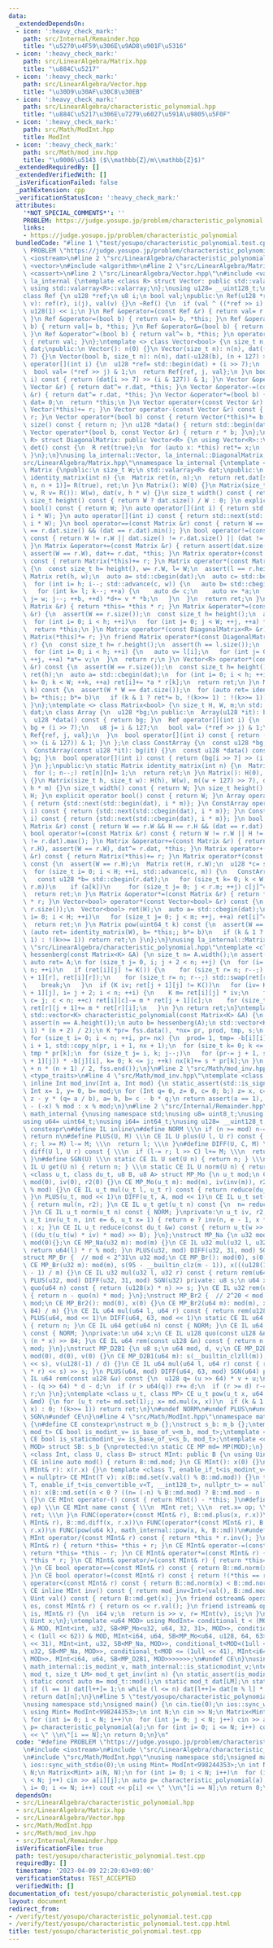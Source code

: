 ```yaml
---
data:
  _extendedDependsOn:
  - icon: ':heavy_check_mark:'
    path: src/Internal/Remainder.hpp
    title: "\u5270\u4F59\u306E\u9AD8\u901F\u5316"
  - icon: ':heavy_check_mark:'
    path: src/LinearAlgebra/Matrix.hpp
    title: "\u884C\u5217"
  - icon: ':heavy_check_mark:'
    path: src/LinearAlgebra/Vector.hpp
    title: "\u30D9\u30AF\u30C8\u30EB"
  - icon: ':heavy_check_mark:'
    path: src/LinearAlgebra/characteristic_polynomial.hpp
    title: "\u884C\u5217\u306E\u7279\u6027\u591A\u9805\u5F0F"
  - icon: ':heavy_check_mark:'
    path: src/Math/ModInt.hpp
    title: ModInt
  - icon: ':heavy_check_mark:'
    path: src/Math/mod_inv.hpp
    title: "\u9006\u5143 ($\\mathbb{Z}/m\\mathbb{Z}$)"
  _extendedRequiredBy: []
  _extendedVerifiedWith: []
  _isVerificationFailed: false
  _pathExtension: cpp
  _verificationStatusIcon: ':heavy_check_mark:'
  attributes:
    '*NOT_SPECIAL_COMMENTS*': ''
    PROBLEM: https://judge.yosupo.jp/problem/characteristic_polynomial
    links:
    - https://judge.yosupo.jp/problem/characteristic_polynomial
  bundledCode: "#line 1 \"test/yosupo/characteristic_polynomial.test.cpp\"\n#define\
    \ PROBLEM \"https://judge.yosupo.jp/problem/characteristic_polynomial\"\n#include\
    \ <iostream>\n#line 2 \"src/LinearAlgebra/characteristic_polynomial.hpp\"\n#include\
    \ <vector>\n#include <algorithm>\n#line 2 \"src/LinearAlgebra/Matrix.hpp\"\n#include\
    \ <cassert>\n#line 2 \"src/LinearAlgebra/Vector.hpp\"\n#include <valarray>\nnamespace\
    \ la_internal {\ntemplate <class R> struct Vector: public std::valarray<R> {\n\
    \ using std::valarray<R>::valarray;\n};\nusing u128= __uint128_t;\nusing u8= uint8_t;\n\
    class Ref {\n u128 *ref;\n u8 i;\n bool val;\npublic:\n Ref(u128 *r, u8 j, bool\
    \ v): ref(r), i(j), val(v) {}\n ~Ref() {\n  if (val ^ ((*ref >> i) & 1)) *ref^=\
    \ u128(1) << i;\n }\n Ref &operator=(const Ref &r) { return val= r.val, *this;\
    \ }\n Ref &operator=(bool b) { return val= b, *this; }\n Ref &operator|=(bool\
    \ b) { return val|= b, *this; }\n Ref &operator&=(bool b) { return val&= b, *this;\
    \ }\n Ref &operator^=(bool b) { return val^= b, *this; }\n operator bool() const\
    \ { return val; }\n};\ntemplate <> class Vector<bool> {\n size_t n;\n std::valarray<u128>\
    \ dat;\npublic:\n Vector(): n(0) {}\n Vector(size_t n): n(n), dat((n + 127) >>\
    \ 7) {}\n Vector(bool b, size_t n): n(n), dat(-u128(b), (n + 127) >> 7) {}\n Ref\
    \ operator[](int i) {\n  u128 *ref= std::begin(dat) + (i >> 7);\n  u8 j= i & 127;\n\
    \  bool val= (*ref >> j) & 1;\n  return Ref{ref, j, val};\n }\n bool operator[](int\
    \ i) const { return (dat[i >> 7] >> (i & 127)) & 1; }\n Vector &operator+=(const\
    \ Vector &r) { return dat^= r.dat, *this; }\n Vector &operator-=(const Vector\
    \ &r) { return dat^= r.dat, *this; }\n Vector &operator*=(bool b) {\n  if (!b)\
    \ dat= 0;\n  return *this;\n }\n Vector operator+(const Vector &r) const { return\
    \ Vector(*this)+= r; }\n Vector operator-(const Vector &r) const { return Vector(*this)-=\
    \ r; }\n Vector operator*(bool b) const { return Vector(*this)*= b; }\n size_t\
    \ size() const { return n; }\n u128 *data() { return std::begin(dat); }\n friend\
    \ Vector operator*(bool b, const Vector &r) { return r * b; }\n};\ntemplate <class\
    \ R> struct DiagonalMatrix: public Vector<R> {\n using Vector<R>::Vector;\n R\
    \ det() const {\n  R ret(true);\n  for (auto x: *this) ret*= x;\n  return ret;\n\
    \ }\n};\n}\nusing la_internal::Vector, la_internal::DiagonalMatrix;\n#line 4 \"\
    src/LinearAlgebra/Matrix.hpp\"\nnamespace la_internal {\ntemplate <class R> class\
    \ Matrix {\npublic:\n size_t W;\n std::valarray<R> dat;\npublic:\n static Matrix\
    \ identity_matrix(int n) {\n  Matrix ret(n, n);\n  return ret.dat[std::slice(0,\
    \ n, n + 1)]= R(true), ret;\n }\n Matrix(): W(0) {}\n Matrix(size_t h, size_t\
    \ w, R v= R()): W(w), dat(v, h * w) {}\n size_t width() const { return W; }\n\
    \ size_t height() const { return W ? dat.size() / W : 0; }\n explicit operator\
    \ bool() const { return W; }\n auto operator[](int i) { return std::next(std::begin(dat),\
    \ i * W); }\n auto operator[](int i) const { return std::next(std::cbegin(dat),\
    \ i * W); }\n bool operator==(const Matrix &r) const { return W == r.W && dat.size()\
    \ == r.dat.size() && (dat == r.dat).min(); }\n bool operator!=(const Matrix &r)\
    \ const { return W != r.W || dat.size() != r.dat.size() || (dat != r.dat).max();\
    \ }\n Matrix &operator+=(const Matrix &r) { return assert(dat.size() == r.dat.size()),\
    \ assert(W == r.W), dat+= r.dat, *this; }\n Matrix operator+(const Matrix &r)\
    \ const { return Matrix(*this)+= r; }\n Matrix operator*(const Matrix &r) const\
    \ {\n  const size_t h= height(), w= r.W, l= W;\n  assert(l == r.height());\n \
    \ Matrix ret(h, w);\n  auto a= std::cbegin(dat);\n  auto c= std::begin(ret.dat);\n\
    \  for (int i= h; i--; std::advance(c, w)) {\n   auto b= std::cbegin(r.dat);\n\
    \   for (int k= l; k--; ++a) {\n    auto d= c;\n    auto v= *a;\n    for (int\
    \ j= w; j--; ++b, ++d) *d+= v * *b;\n   }\n  }\n  return ret;\n }\n Matrix &operator*=(const\
    \ Matrix &r) { return *this= *this * r; }\n Matrix &operator*=(const DiagonalMatrix<R>\
    \ &r) {\n  assert(W == r.size());\n  const size_t h= height();\n  auto a= std::begin(dat);\n\
    \  for (int i= 0; i < h; ++i)\n   for (int j= 0; j < W; ++j, ++a) *a*= r[j];\n\
    \  return *this;\n }\n Matrix operator*(const DiagonalMatrix<R> &r) const { return\
    \ Matrix(*this)*= r; }\n friend Matrix operator*(const DiagonalMatrix<R> &l, Matrix\
    \ r) {\n  const size_t h= r.height();\n  assert(h == l.size());\n  auto a= std::begin(r.dat);\n\
    \  for (int i= 0; i < h; ++i) {\n   auto v= l[i];\n   for (int j= 0; j < r.W;\
    \ ++j, ++a) *a*= v;\n  }\n  return r;\n }\n Vector<R> operator*(const Vector<R>\
    \ &r) const {\n  assert(W == r.size());\n  const size_t h= height();\n  Vector<R>\
    \ ret(h);\n  auto a= std::cbegin(dat);\n  for (int i= 0; i < h; ++i)\n   for (int\
    \ k= 0; k < W; ++k, ++a) ret[i]+= *a * r[k];\n  return ret;\n }\n Matrix pow(uint64_t\
    \ k) const {\n  assert(W * W == dat.size());\n  for (auto ret= identity_matrix(W),\
    \ b= *this;; b*= b)\n   if (k & 1 ? ret*= b, !(k>>= 1) : !(k>>= 1)) return ret;\n\
    \ }\n};\ntemplate <> class Matrix<bool> {\n size_t H, W, m;\n std::valarray<u128>\
    \ dat;\n class Array {\n  u128 *bg;\n public:\n  Array(u128 *it): bg(it) {}\n\
    \  u128 *data() const { return bg; }\n  Ref operator[](int i) {\n   u128 *ref=\
    \ bg + (i >> 7);\n   u8 j= i & 127;\n   bool val= (*ref >> j) & 1;\n   return\
    \ Ref{ref, j, val};\n  }\n  bool operator[](int i) const { return (bg[i >> 7]\
    \ >> (i & 127)) & 1; }\n };\n class ConstArray {\n  const u128 *bg;\n public:\n\
    \  ConstArray(const u128 *it): bg(it) {}\n  const u128 *data() const { return\
    \ bg; }\n  bool operator[](int i) const { return (bg[i >> 7] >> (i & 127)) & 1;\
    \ }\n };\npublic:\n static Matrix identity_matrix(int n) {\n  Matrix ret(n, n);\n\
    \  for (; n--;) ret[n][n]= 1;\n  return ret;\n }\n Matrix(): H(0), W(0), m(0)\
    \ {}\n Matrix(size_t h, size_t w): H(h), W(w), m((w + 127) >> 7), dat(u128(0),\
    \ h * m) {}\n size_t width() const { return W; }\n size_t height() const { return\
    \ H; }\n explicit operator bool() const { return W; }\n Array operator[](int i)\
    \ { return {std::next(std::begin(dat), i * m)}; }\n ConstArray operator[](int\
    \ i) const { return {std::next(std::cbegin(dat), i * m)}; }\n ConstArray get(int\
    \ i) const { return {std::next(std::cbegin(dat), i * m)}; }\n bool operator==(const\
    \ Matrix &r) const { return W == r.W && H == r.H && (dat == r.dat).min(); }\n\
    \ bool operator!=(const Matrix &r) const { return W != r.W || H != r.H || (dat\
    \ != r.dat).max(); }\n Matrix &operator+=(const Matrix &r) { return assert(H ==\
    \ r.H), assert(W == r.W), dat^= r.dat, *this; }\n Matrix operator+(const Matrix\
    \ &r) const { return Matrix(*this)+= r; }\n Matrix operator*(const Matrix &r)\
    \ const {\n  assert(W == r.H);\n  Matrix ret(H, r.W);\n  u128 *c= std::begin(ret.dat);\n\
    \  for (size_t i= 0; i < H; ++i, std::advance(c, m)) {\n   ConstArray a= this->operator[](i);\n\
    \   const u128 *b= std::cbegin(r.dat);\n   for (size_t k= 0; k < W; ++k, std::advance(b,\
    \ r.m))\n    if (a[k])\n     for (size_t j= 0; j < r.m; ++j) c[j]^= b[j];\n  }\n\
    \  return ret;\n }\n Matrix &operator*=(const Matrix &r) { return *this= *this\
    \ * r; }\n Vector<bool> operator*(const Vector<bool> &r) const {\n  assert(W ==\
    \ r.size());\n  Vector<bool> ret(H);\n  auto a= std::cbegin(dat);\n  for (size_t\
    \ i= 0; i < H; ++i)\n   for (size_t j= 0; j < m; ++j, ++a) ret[i]^= *a & r[j];\n\
    \  return ret;\n }\n Matrix pow(uint64_t k) const {\n  assert(W == H);\n  for\
    \ (auto ret= identity_matrix(W), b= *this;; b*= b)\n   if (k & 1 ? ret*= b, !(k>>=\
    \ 1) : !(k>>= 1)) return ret;\n }\n};\n}\nusing la_internal::Matrix;\n#line 5\
    \ \"src/LinearAlgebra/characteristic_polynomial.hpp\"\ntemplate <class K> Matrix<K>\
    \ hessenberg(const Matrix<K> &A) {\n size_t n= A.width();\n assert(n == A.height());\n\
    \ auto ret= A;\n for (size_t j= 0, i; j + 2 < n; ++j) {\n  for (i= j + 1; i <\
    \ n; ++i)\n   if (ret[i][j] != K()) {\n    for (size_t r= n; r--;) std::swap(ret[j\
    \ + 1][r], ret[i][r]);\n    for (size_t r= n; r--;) std::swap(ret[r][j + 1], ret[r][i]);\n\
    \    break;\n   }\n  if (K iv; ret[j + 1][j] != K())\n   for (iv= K(1) / ret[j\
    \ + 1][j], i= j + 2; i < n; ++i) {\n    K m= ret[i][j] * iv;\n    for (size_t\
    \ c= j; c < n; ++c) ret[i][c]-= m * ret[j + 1][c];\n    for (size_t r= n; r--;)\
    \ ret[r][j + 1]+= m * ret[r][i];\n   }\n }\n return ret;\n}\ntemplate <class K>\
    \ std::vector<K> characteristic_polynomial(const Matrix<K> &A) {\n size_t n= A.width();\n\
    \ assert(n == A.height());\n auto b= hessenberg(A);\n std::vector<K> fss((n +\
    \ 1) * (n + 2) / 2);\n K *pr= fss.data(), *nx= pr, prod, tmp, s;\n fss[0]= 1;\n\
    \ for (size_t i= 0; i < n; ++i, pr= nx) {\n  prod= 1, tmp= -b[i][i], nx= pr +\
    \ i + 1, std::copy_n(pr, i + 1, nx + 1);\n  for (size_t k= 0; k <= i; ++k) nx[k]+=\
    \ tmp * pr[k];\n  for (size_t j= i, k; j--;)\n   for (pr-= j + 1, s= (prod*= b[j\
    \ + 1][j]) * -b[j][i], k= 0; k <= j; ++k) nx[k]+= s * pr[k];\n }\n return std::vector<K>(fss.begin()\
    \ + n * (n + 1) / 2, fss.end());\n}\n#line 2 \"src/Math/mod_inv.hpp\"\n#include\
    \ <type_traits>\n#line 4 \"src/Math/mod_inv.hpp\"\ntemplate <class Int> constexpr\
    \ inline Int mod_inv(Int a, Int mod) {\n static_assert(std::is_signed_v<Int>);\n\
    \ Int x= 1, y= 0, b= mod;\n for (Int q= 0, z= 0, c= 0; b;) z= x, c= a, x= y, y=\
    \ z - y * (q= a / b), a= b, b= c - b * q;\n return assert(a == 1), x < 0 ? mod\
    \ - (-x) % mod : x % mod;\n}\n#line 2 \"src/Internal/Remainder.hpp\"\nnamespace\
    \ math_internal {\nusing namespace std;\nusing u8= uint8_t;\nusing u32= uint32_t;\n\
    using u64= uint64_t;\nusing i64= int64_t;\nusing u128= __uint128_t;\n#define CE\
    \ constexpr\n#define IL inline\n#define NORM \\\n if (n >= mod) n-= mod; \\\n\
    \ return n\n#define PLUS(U, M) \\\n CE IL U plus(U l, U r) const { \\\n  if (l+=\
    \ r; l >= M) l-= M; \\\n  return l; \\\n }\n#define DIFF(U, C, M) \\\n CE IL U\
    \ diff(U l, U r) const { \\\n  if (l-= r; l >> C) l+= M; \\\n  return l; \\\n\
    \ }\n#define SGN(U) \\\n static CE IL U set(U n) { return n; } \\\n static CE\
    \ IL U get(U n) { return n; } \\\n static CE IL U norm(U n) { return n; }\ntemplate\
    \ <class u_t, class du_t, u8 B, u8 A> struct MP_Mo {\n u_t mod;\n CE MP_Mo():\
    \ mod(0), iv(0), r2(0) {}\n CE MP_Mo(u_t m): mod(m), iv(inv(m)), r2(-du_t(mod)\
    \ % mod) {}\n CE IL u_t mul(u_t l, u_t r) const { return reduce(du_t(l) * r);\
    \ }\n PLUS(u_t, mod << 1)\n DIFF(u_t, A, mod << 1)\n CE IL u_t set(u_t n) const\
    \ { return mul(n, r2); }\n CE IL u_t get(u_t n) const {\n  n= reduce(n);\n  NORM;\n\
    \ }\n CE IL u_t norm(u_t n) const { NORM; }\nprivate:\n u_t iv, r2;\n static CE\
    \ u_t inv(u_t n, int e= 6, u_t x= 1) { return e ? inv(n, e - 1, x * (2 - x * n))\
    \ : x; }\n CE IL u_t reduce(const du_t &w) const { return u_t(w >> B) + mod -\
    \ ((du_t(u_t(w) * iv) * mod) >> B); }\n};\nstruct MP_Na {\n u32 mod;\n CE MP_Na():\
    \ mod(0){};\n CE MP_Na(u32 m): mod(m) {}\n CE IL u32 mul(u32 l, u32 r) const {\
    \ return u64(l) * r % mod; }\n PLUS(u32, mod) DIFF(u32, 31, mod) SGN(u32)\n};\n\
    struct MP_Br {  // mod < 2^31\n u32 mod;\n CE MP_Br(): mod(0), s(0), x(0) {}\n\
    \ CE MP_Br(u32 m): mod(m), s(95 - __builtin_clz(m - 1)), x(((u128(1) << s) + m\
    \ - 1) / m) {}\n CE IL u32 mul(u32 l, u32 r) const { return rem(u64(l) * r); }\n\
    \ PLUS(u32, mod) DIFF(u32, 31, mod) SGN(u32) private: u8 s;\n u64 x;\n CE IL u64\
    \ quo(u64 n) const { return (u128(x) * n) >> s; }\n CE IL u32 rem(u64 n) const\
    \ { return n - quo(n) * mod; }\n};\nstruct MP_Br2 {  // 2^20 < mod <= 2^41\n u64\
    \ mod;\n CE MP_Br2(): mod(0), x(0) {}\n CE MP_Br2(u64 m): mod(m), x((u128(1) <<\
    \ 84) / m) {}\n CE IL u64 mul(u64 l, u64 r) const { return rem(u128(l) * r); }\n\
    \ PLUS(u64, mod << 1)\n DIFF(u64, 63, mod << 1)\n static CE IL u64 set(u64 n)\
    \ { return n; }\n CE IL u64 get(u64 n) const { NORM; }\n CE IL u64 norm(u64 n)\
    \ const { NORM; }\nprivate:\n u64 x;\n CE IL u128 quo(const u128 &n) const { return\
    \ (n * x) >> 84; }\n CE IL u64 rem(const u128 &n) const { return n - quo(n) *\
    \ mod; }\n};\nstruct MP_D2B1 {\n u8 s;\n u64 mod, d, v;\n CE MP_D2B1(): s(0),\
    \ mod(0), d(0), v(0) {}\n CE MP_D2B1(u64 m): s(__builtin_clzll(m)), mod(m), d(m\
    \ << s), v(u128(-1) / d) {}\n CE IL u64 mul(u64 l, u64 r) const { return rem((u128(l)\
    \ * r) << s) >> s; }\n PLUS(u64, mod) DIFF(u64, 63, mod) SGN(u64) private: CE\
    \ IL u64 rem(const u128 &u) const {\n  u128 q= (u >> 64) * v + u;\n  u64 r= u64(u)\
    \ - (q >> 64) * d - d;\n  if (r > u64(q)) r+= d;\n  if (r >= d) r-= d;\n  return\
    \ r;\n }\n};\ntemplate <class u_t, class MP> CE u_t pow(u_t x, u64 k, const MP\
    \ &md) {\n for (u_t ret= md.set(1);; x= md.mul(x, x))\n  if (k & 1 ? ret= md.mul(ret,\
    \ x) : 0; !(k>>= 1)) return ret;\n}\n#undef NORM\n#undef PLUS\n#undef DIFF\n#undef\
    \ SGN\n#undef CE\n}\n#line 4 \"src/Math/ModInt.hpp\"\nnamespace math_internal\
    \ {\n#define CE constexpr\nstruct m_b {};\nstruct s_b: m_b {};\ntemplate <class\
    \ mod_t> CE bool is_modint_v= is_base_of_v<m_b, mod_t>;\ntemplate <class mod_t>\
    \ CE bool is_staticmodint_v= is_base_of_v<s_b, mod_t>;\ntemplate <class MP, u64\
    \ MOD> struct SB: s_b {\nprotected:\n static CE MP md= MP(MOD);\n};\ntemplate\
    \ <class Int, class U, class B> struct MInt: public B {\n using Uint= U;\n static\
    \ CE inline auto mod() { return B::md.mod; }\n CE MInt(): x(0) {}\n CE MInt(const\
    \ MInt& r): x(r.x) {}\n template <class T, enable_if_t<is_modint_v<T>, nullptr_t>\
    \ = nullptr> CE MInt(T v): x(B::md.set(v.val() % B::md.mod)) {}\n template <class\
    \ T, enable_if_t<is_convertible_v<T, __int128_t>, nullptr_t> = nullptr> CE MInt(T\
    \ n): x(B::md.set((n < 0 ? ((n= (-n) % B::md.mod) ? B::md.mod - n : n) : n % B::md.mod)))\
    \ {}\n CE MInt operator-() const { return MInt() - *this; }\n#define FUNC(name,\
    \ op) \\\n CE MInt name const { \\\n  MInt ret; \\\n  ret.x= op; \\\n  return\
    \ ret; \\\n }\n FUNC(operator+(const MInt& r), B::md.plus(x, r.x))\n FUNC(operator-(const\
    \ MInt& r), B::md.diff(x, r.x))\n FUNC(operator*(const MInt& r), B::md.mul(x,\
    \ r.x))\n FUNC(pow(u64 k), math_internal::pow(x, k, B::md))\n#undef FUNC\n CE\
    \ MInt operator/(const MInt& r) const { return *this * r.inv(); }\n CE MInt& operator+=(const\
    \ MInt& r) { return *this= *this + r; }\n CE MInt& operator-=(const MInt& r) {\
    \ return *this= *this - r; }\n CE MInt& operator*=(const MInt& r) { return *this=\
    \ *this * r; }\n CE MInt& operator/=(const MInt& r) { return *this= *this / r;\
    \ }\n CE bool operator==(const MInt& r) const { return B::md.norm(x) == B::md.norm(r.x);\
    \ }\n CE bool operator!=(const MInt& r) const { return !(*this == r); }\n CE bool\
    \ operator<(const MInt& r) const { return B::md.norm(x) < B::md.norm(r.x); }\n\
    \ CE inline MInt inv() const { return mod_inv<Int>(val(), B::md.mod); }\n CE inline\
    \ Uint val() const { return B::md.get(x); }\n friend ostream& operator<<(ostream&\
    \ os, const MInt& r) { return os << r.val(); }\n friend istream& operator>>(istream&\
    \ is, MInt& r) {\n  i64 v;\n  return is >> v, r= MInt(v), is;\n }\nprivate:\n\
    \ Uint x;\n};\ntemplate <u64 MOD> using ModInt= conditional_t < (MOD < (1 << 30))\
    \ & MOD, MInt<int, u32, SB<MP_Mo<u32, u64, 32, 31>, MOD>>, conditional_t < (MOD\
    \ < (1ull << 62)) & MOD, MInt<i64, u64, SB<MP_Mo<u64, u128, 64, 63>, MOD>>, conditional_t<MOD<(1u\
    \ << 31), MInt<int, u32, SB<MP_Na, MOD>>, conditional_t<MOD<(1ull << 32), MInt<i64,\
    \ u32, SB<MP_Na, MOD>>, conditional_t<MOD <= (1ull << 41), MInt<i64, u64, SB<MP_Br2,\
    \ MOD>>, MInt<i64, u64, SB<MP_D2B1, MOD>>>>>>>;\n#undef CE\n}\nusing math_internal::ModInt,\
    \ math_internal::is_modint_v, math_internal::is_staticmodint_v;\ntemplate <class\
    \ mod_t, size_t LM> mod_t get_inv(int n) {\n static_assert(is_modint_v<mod_t>);\n\
    \ static const auto m= mod_t::mod();\n static mod_t dat[LM];\n static int l= 1;\n\
    \ if (l == 1) dat[l++]= 1;\n while (l <= n) dat[l++]= dat[m % l] * (m - m / l);\n\
    \ return dat[n];\n}\n#line 5 \"test/yosupo/characteristic_polynomial.test.cpp\"\
    \nusing namespace std;\nsigned main() {\n cin.tie(0);\n ios::sync_with_stdio(0);\n\
    \ using Mint= ModInt<998244353>;\n int N;\n cin >> N;\n Matrix<Mint> a(N, N);\n\
    \ for (int i= 0; i < N; i++)\n  for (int j= 0; j < N; j++) cin >> a[i][j];\n auto\
    \ p= characteristic_polynomial(a);\n for (int i= 0; i <= N; i++) cout << p[i]\
    \ << \" \\n\"[i == N];\n return 0;\n}\n"
  code: "#define PROBLEM \"https://judge.yosupo.jp/problem/characteristic_polynomial\"\
    \n#include <iostream>\n#include \"src/LinearAlgebra/characteristic_polynomial.hpp\"\
    \n#include \"src/Math/ModInt.hpp\"\nusing namespace std;\nsigned main() {\n cin.tie(0);\n\
    \ ios::sync_with_stdio(0);\n using Mint= ModInt<998244353>;\n int N;\n cin >>\
    \ N;\n Matrix<Mint> a(N, N);\n for (int i= 0; i < N; i++)\n  for (int j= 0; j\
    \ < N; j++) cin >> a[i][j];\n auto p= characteristic_polynomial(a);\n for (int\
    \ i= 0; i <= N; i++) cout << p[i] << \" \\n\"[i == N];\n return 0;\n}"
  dependsOn:
  - src/LinearAlgebra/characteristic_polynomial.hpp
  - src/LinearAlgebra/Matrix.hpp
  - src/LinearAlgebra/Vector.hpp
  - src/Math/ModInt.hpp
  - src/Math/mod_inv.hpp
  - src/Internal/Remainder.hpp
  isVerificationFile: true
  path: test/yosupo/characteristic_polynomial.test.cpp
  requiredBy: []
  timestamp: '2023-04-09 22:20:03+09:00'
  verificationStatus: TEST_ACCEPTED
  verifiedWith: []
documentation_of: test/yosupo/characteristic_polynomial.test.cpp
layout: document
redirect_from:
- /verify/test/yosupo/characteristic_polynomial.test.cpp
- /verify/test/yosupo/characteristic_polynomial.test.cpp.html
title: test/yosupo/characteristic_polynomial.test.cpp
---
```

